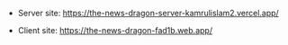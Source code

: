 - Server site: https://the-news-dragon-server-kamrulislam2.vercel.app/

- Client site: https://the-news-dragon-fad1b.web.app/
